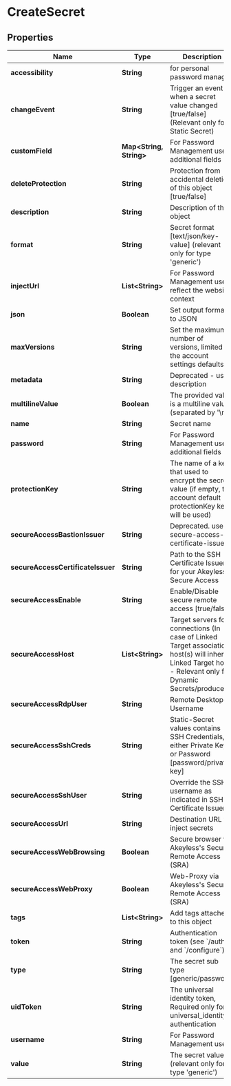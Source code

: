 

# CreateSecret


## Properties

| Name | Type | Description | Notes |
|------------ | ------------- | ------------- | -------------|
|**accessibility** | **String** | for personal password manager |  [optional] |
|**changeEvent** | **String** | Trigger an event when a secret value changed [true/false] (Relevant only for Static Secret) |  [optional] |
|**customField** | **Map&lt;String, String&gt;** | For Password Management use, additional fields |  [optional] |
|**deleteProtection** | **String** | Protection from accidental deletion of this object [true/false] |  [optional] |
|**description** | **String** | Description of the object |  [optional] |
|**format** | **String** | Secret format [text/json/key-value] (relevant only for type &#39;generic&#39;) |  [optional] |
|**injectUrl** | **List&lt;String&gt;** | For Password Management use, reflect the website context |  [optional] |
|**json** | **Boolean** | Set output format to JSON |  [optional] |
|**maxVersions** | **String** | Set the maximum number of versions, limited by the account settings defaults. |  [optional] |
|**metadata** | **String** | Deprecated - use description |  [optional] |
|**multilineValue** | **Boolean** | The provided value is a multiline value (separated by &#39;\\n&#39;) |  [optional] |
|**name** | **String** | Secret name |  |
|**password** | **String** | For Password Management use, additional fields |  [optional] |
|**protectionKey** | **String** | The name of a key that used to encrypt the secret value (if empty, the account default protectionKey key will be used) |  [optional] |
|**secureAccessBastionIssuer** | **String** | Deprecated. use secure-access-certificate-issuer |  [optional] |
|**secureAccessCertificateIssuer** | **String** | Path to the SSH Certificate Issuer for your Akeyless Secure Access |  [optional] |
|**secureAccessEnable** | **String** | Enable/Disable secure remote access [true/false] |  [optional] |
|**secureAccessHost** | **List&lt;String&gt;** | Target servers for connections (In case of Linked Target association, host(s) will inherit Linked Target hosts - Relevant only for Dynamic Secrets/producers) |  [optional] |
|**secureAccessRdpUser** | **String** | Remote Desktop Username |  [optional] |
|**secureAccessSshCreds** | **String** | Static-Secret values contains SSH Credentials, either Private Key or Password [password/private-key] |  [optional] |
|**secureAccessSshUser** | **String** | Override the SSH username as indicated in SSH Certificate Issuer |  [optional] |
|**secureAccessUrl** | **String** | Destination URL to inject secrets |  [optional] |
|**secureAccessWebBrowsing** | **Boolean** | Secure browser via Akeyless&#39;s Secure Remote Access (SRA) |  [optional] |
|**secureAccessWebProxy** | **Boolean** | Web-Proxy via Akeyless&#39;s Secure Remote Access (SRA) |  [optional] |
|**tags** | **List&lt;String&gt;** | Add tags attached to this object |  [optional] |
|**token** | **String** | Authentication token (see &#x60;/auth&#x60; and &#x60;/configure&#x60;) |  [optional] |
|**type** | **String** | The secret sub type [generic/password] |  [optional] |
|**uidToken** | **String** | The universal identity token, Required only for universal_identity authentication |  [optional] |
|**username** | **String** | For Password Management use |  [optional] |
|**value** | **String** | The secret value (relevant only for type &#39;generic&#39;) |  |



